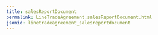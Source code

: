```yaml
---
title: salesReportDocument
permalink: LineTradeAgreement.salesReportDocument.html
jsonid: linetradeagreement_salesreportdocument
---
```


